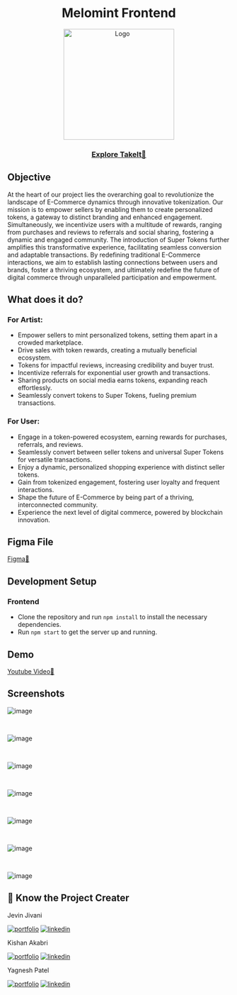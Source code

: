 <div align="center">
  <h1>Melomint Frontend</h1>

<img width="250" alt="Logo" src="https://github.com/jevinjivani2507/takeit-frontend/assets/74830378/8b4126a0-63dd-48be-b2ae-a41f37673ee2">

</div>
<div align="center">
 <h3><a href="https://takeit-flipkart.netlify.app/">Explore TakeIt🔗</a></h3>
</div>

## Objective

At the heart of our project lies the overarching goal to revolutionize the landscape of E-Commerce dynamics through innovative tokenization. Our mission is to empower sellers by enabling them to create personalized tokens, a gateway to distinct branding and enhanced engagement. Simultaneously, we incentivize users with a multitude of rewards, ranging from purchases and reviews to referrals and social sharing, fostering a dynamic and engaged community. The introduction of Super Tokens further amplifies this transformative experience, facilitating seamless conversion and adaptable transactions. By redefining traditional E-Commerce interactions, we aim to establish lasting connections between users and brands, foster a thriving ecosystem, and ultimately redefine the future of digital commerce through unparalleled participation and empowerment.

## What does it do?

### For Artist:

- Empower sellers to mint personalized tokens, setting them apart in a crowded marketplace.
- Drive sales with token rewards, creating a mutually beneficial ecosystem.
- Tokens for impactful reviews, increasing credibility and buyer trust.
- Incentivize referrals for exponential user growth and transactions.
- Sharing products on social media earns tokens, expanding reach effortlessly.
- Seamlessly convert tokens to Super Tokens, fueling premium transactions.

### For User:

- Engage in a token-powered ecosystem, earning rewards for purchases, referrals, and reviews.
- Seamlessly convert between seller tokens and universal Super Tokens for versatile transactions.
- Enjoy a dynamic, personalized shopping experience with distinct seller tokens.
- Gain from tokenized engagement, fostering user loyalty and frequent interactions.
- Shape the future of E-Commerce by being part of a thriving, interconnected community.
- Experience the next level of digital commerce, powered by blockchain innovation.

## Figma File

<a href="https://www.figma.com/file/UyHQ6YAhCK0bxbKHNfzkUS/Makeit-Website?type=design&node-id=0%3A1&mode=design&t=DVGE9Ugjgb8g7Z1y-1">Figma🔗</a></h3>

## Development Setup

### Frontend

- Clone the repository and run `npm install` to install the necessary dependencies.
- Run `npm start` to get the server up and running.

## Demo

<a href="https://www.youtube.com/watch?v=rvWVXWvsYLQ">Youtube Video🔗</a></h3>

## Screenshots

![image](https://github.com/jevinjivani2507/takeit-frontend/assets/74830378/9cb299bb-a928-44dd-b9a3-b26d6718ef1d)

<br>

![image](https://github.com/jevinjivani2507/takeit-frontend/assets/74830378/c374be56-360b-4b75-8f91-c7b6b813434e)

<br>

![image](https://github.com/jevinjivani2507/takeit-frontend/assets/74830378/8ca40ec8-2763-4de6-8329-c32d4bef9f35)

<br>

![image](https://github.com/jevinjivani2507/takeit-frontend/assets/74830378/135f7037-3425-4fd5-820f-2efbdfb63c8f)

<br>

![image](https://github.com/jevinjivani2507/takeit-frontend/assets/74830378/74ab8a9a-a511-4796-82ab-d4d359139e9c)

<br>

![image](https://github.com/jevinjivani2507/takeit-frontend/assets/74830378/f9b2559b-44bb-4c8b-9def-2a074d414cb0)

<br>

![image](https://github.com/jevinjivani2507/takeit-frontend/assets/74830378/1e1d4dd2-d1e9-4c94-b352-d66907931c99)

## 🔗 Know the Project Creater

Jevin Jivani

[![portfolio](https://img.shields.io/badge/github_portfolio-000?style=for-the-badge&logo=ko-fi&logoColor=white)](https://github.com/jevinjivani2507)
[![linkedin](https://img.shields.io/badge/linkedin-0A66C2?style=for-the-badge&logo=linkedin&logoColor=white)](https://www.linkedin.com/in/jevinjivani/)

Kishan Akabri

[![portfolio](https://img.shields.io/badge/github_portfolio-000?style=for-the-badge&logo=ko-fi&logoColor=white)](https://www.linkedin.com/in/kishanakbari/)
[![linkedin](https://img.shields.io/badge/linkedin-0A66C2?style=for-the-badge&logo=linkedin&logoColor=white)](https://github.com/kishanakbari8888)

Yagnesh Patel

[![portfolio](https://img.shields.io/badge/github_portfolio-000?style=for-the-badge&logo=ko-fi&logoColor=white)](https://github.com/yjp1406https://)
[![linkedin](https://img.shields.io/badge/linkedin-0A66C2?style=for-the-badge&logo=linkedin&logoColor=white)](www.linkedin.com/in/yagnesh-patel-a29193235/)
